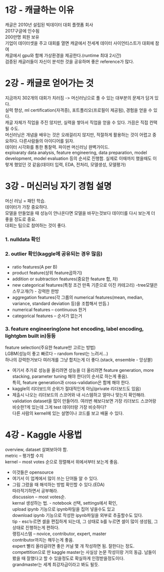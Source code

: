 # 1강 - 캐글하는 이유
캐글은 2010년 설립된 빅데이터 대회 플랫폼 회사    
2017구글에 인수됨    
200만명 회원 보유    
기업이 데이터셋을 주고 대회를 열면 캐글에서 전세계 데이터 사이언티스트가 대회에 참여    
캐글에서 gpu와 함께 가상환경을 제공한다.(runtime 최대 2시간)    
검증된 캐글러들이 자신이 분석한 것을 공유하며 좋은 reference가 많다.    
# 2강 - 캐글로 얻어가는 것
지금까지 302개의 대회가 치러짐 -> 머신러닝으로 풀 수 있는 대부분의 문제가 담겨 있다.    
실력 향상, ml certification(자격증), 포트폴리오(프로필이 제공됨), 경험을 얻을 수 있다.    
캐글 자체가 직업을 주진 않지만, 실력을 쌓아서 직업을 얻을 수 있다. 가끔은 직접 컨택 될 수도.    
머신러닝은 개념을 배우는 것은 오래걸리지 않지만, 적절하게 활용하는 것이 어렵고 중요하다. 다른사람들의 아이디어를 읽자.    
데이터 시각화를 통한 통찰력. 파이썬 머신러닝 완벽가이드.    
exploaraty data analysis, feature engineering, data preparation, model development, model evaluation 등의 순서로 진행함. 실제로 이때까지 했을때도 이렇게 했었던 것 같음(데이터 입력, EDA, 전처리, 모델생성, 모델평가)    
# 3강 - 머신러닝 자기 경험 설명
머신 러닝 = 패턴 학습.     
데이터가 가장 중요하다.     
모델을 만들었을 때 성능이 안나온다면 모델을 바꾸는것보다 데이터를 다시 보는게 더 좋을 정도로 중요.    
대회는 팀으로 참여하는 것이 좋다.    
### 1. nulldata 확인     
### 2. outlier 확인(kaggle에 공유되는 경우 많음)      
###
+ ratio features(A per B)      
+ product feature(상위 feature곱하기)      
+ addition or subtraction features(중요한 feature 합, 차)      
+ new categorical features(특정 조건 만족 기준으로 이진 카테고리) -tree모델은 스무고개(?) - 강력한 한방       
+ aggregation features(각 그룹의 numerical features(mean, median, variance, standard deviation 등)을 조합해서 만듬.)      
+ numerical features – continuous 한거       
+ categorical features – 순서가 없는거      
### 3. feature engineering(one hot encoding, label encoding, lightgbm built in)등등
feature selection(주요한 feature만 고르는 방법)      
LGBM(성능이 좋고 빠르다 – random forest는 느려서...)      
하나의 강력한거보다 여러개를 그냥 합치는게 더 좋다.(stack, ensemble - 앙상블)      
+ 여기서 추가로 성능을 올리려면 성능을 더 올리려면 feature generation, more stacking,  parameter tuning 해야 한다(이 순서로 하는게 좋음).      
특히, feature generation과 cross-validation은 함께 해야 한다.      
+ kaggle의 리더보드의 순위가 절대적인게 아님(private 리더보드도 있음)       
+ 제출시 나오는 리더보드의 스코어와 내 시스템하고 얼마나 맞는지 확인해라. validation dataset을 많이 만들어라. 여러번 해보다보면 가장 리더보드 스코어랑 비슷한?게 있는데 그게 test 데이터랑 가장 비슷하다?      
다른 사람의 kernel에 있는 설명이나 코드를 보고 배울 수 있다.      
# 4강 - Kaggle 사용법
overview, dataset 살펴보아야 함.      
metric – 평가할 수치      
kernel – most votes 순으로 정렬해서 위에서부터 보는게 좋음.       
+ 이것들은 opensource       
+ 여기서 이 업계에서 많이 쓰는 단어들 알 수 있다.      
+ 그림 그렸을 때 해석하는 방법 확인할 수 있다.(EDA)      
따라적기하면서 공부해라.      
discussion – most votes순.      
kernal 생성하는 법. - notebook 선택, settings에서 확인,        
upload ipynb 기능으로 ipynb파일을 집어 넣을수도 있고      
download ipynb 기능으로 작성한 ipynb파일을 외부로 추출할수도 있다.      
tip - esc누르면 셀을 편집하게 되는데, 그 상태로 b를 누르면 셀이 많이 생성됨, 그 상태로 진행하는게 편하다.       
랭킹시스템 – novice, contributor, expert, master      
contributor까지는 해두는게 좋음.      
expert 빨리 올라갈려면 좋은 커널 몇 개 작성하면 됨. 잘한다는 정도.      
compettition으로 딴 kaggle master는 사실상 논문 작성이랑 거의 동급. 남들이 봤을 때 잘했다고 할 수 있을정도로 확실하게 인정받을정도이다.      
grandmaster는 세계 최강자급이라고 봐도 될듯.      

